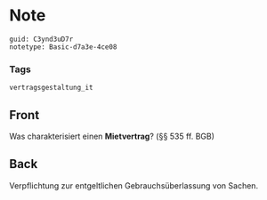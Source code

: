 # Note
```
guid: C3ynd3uD7r
notetype: Basic-d7a3e-4ce08
```

### Tags
```
vertragsgestaltung_it
```

## Front
Was charakterisiert einen <b>Mietvertrag</b>? (§§ 535 ff. BGB)

## Back
Verpflichtung zur entgeltlichen Gebrauchsüberlassung von Sachen.
